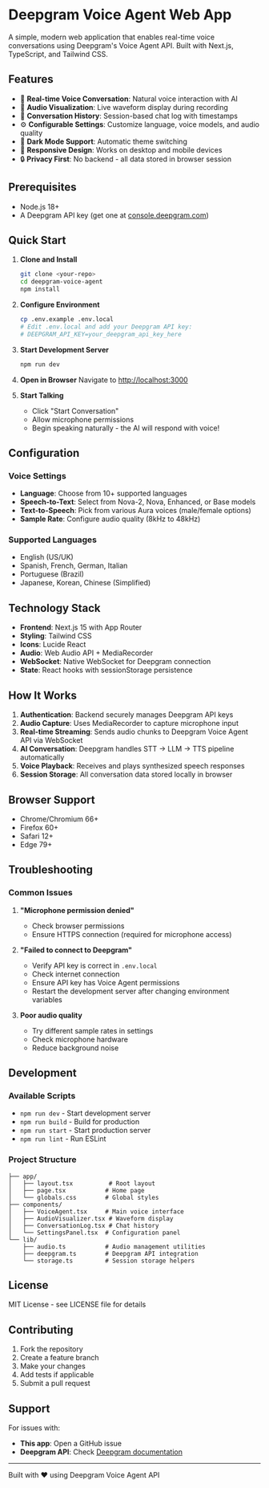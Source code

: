 # Deepgram Voice Agent Web App

A simple, modern web application that enables real-time voice conversations using Deepgram's Voice Agent API. Built with Next.js, TypeScript, and Tailwind CSS.

## Features

- 🎤 **Real-time Voice Conversation**: Natural voice interaction with AI
- 🎵 **Audio Visualization**: Live waveform display during recording
- 💬 **Conversation History**: Session-based chat log with timestamps
- ⚙️ **Configurable Settings**: Customize language, voice models, and audio quality
- 🌙 **Dark Mode Support**: Automatic theme switching
- 📱 **Responsive Design**: Works on desktop and mobile devices
- 🔒 **Privacy First**: No backend - all data stored in browser session

## Prerequisites

- Node.js 18+ 
- A Deepgram API key (get one at [console.deepgram.com](https://console.deepgram.com))

## Quick Start

1. **Clone and Install**
   ```bash
   git clone <your-repo>
   cd deepgram-voice-agent
   npm install
   ```

2. **Configure Environment**
   ```bash
   cp .env.example .env.local
   # Edit .env.local and add your Deepgram API key:
   # DEEPGRAM_API_KEY=your_deepgram_api_key_here
   ```

3. **Start Development Server**
   ```bash
   npm run dev
   ```

4. **Open in Browser**
   Navigate to [http://localhost:3000](http://localhost:3000)

5. **Start Talking**
   - Click "Start Conversation"
   - Allow microphone permissions
   - Begin speaking naturally - the AI will respond with voice!

## Configuration

### Voice Settings
- **Language**: Choose from 10+ supported languages
- **Speech-to-Text**: Select from Nova-2, Nova, Enhanced, or Base models
- **Text-to-Speech**: Pick from various Aura voices (male/female options)
- **Sample Rate**: Configure audio quality (8kHz to 48kHz)

### Supported Languages
- English (US/UK)
- Spanish, French, German, Italian
- Portuguese (Brazil)
- Japanese, Korean, Chinese (Simplified)

## Technology Stack

- **Frontend**: Next.js 15 with App Router
- **Styling**: Tailwind CSS
- **Icons**: Lucide React
- **Audio**: Web Audio API + MediaRecorder
- **WebSocket**: Native WebSocket for Deepgram connection
- **State**: React hooks with sessionStorage persistence

## How It Works

1. **Authentication**: Backend securely manages Deepgram API keys
2. **Audio Capture**: Uses MediaRecorder to capture microphone input  
3. **Real-time Streaming**: Sends audio chunks to Deepgram Voice Agent API via WebSocket
4. **AI Conversation**: Deepgram handles STT → LLM → TTS pipeline automatically
5. **Voice Playback**: Receives and plays synthesized speech responses
6. **Session Storage**: All conversation data stored locally in browser

## Browser Support

- Chrome/Chromium 66+
- Firefox 60+
- Safari 12+
- Edge 79+

## Troubleshooting

### Common Issues

1. **"Microphone permission denied"**
   - Check browser permissions
   - Ensure HTTPS connection (required for microphone access)

2. **"Failed to connect to Deepgram"**
   - Verify API key is correct in `.env.local`
   - Check internet connection
   - Ensure API key has Voice Agent permissions
   - Restart the development server after changing environment variables

3. **Poor audio quality**
   - Try different sample rates in settings
   - Check microphone hardware
   - Reduce background noise

## Development

### Available Scripts

- `npm run dev` - Start development server
- `npm run build` - Build for production
- `npm run start` - Start production server
- `npm run lint` - Run ESLint

### Project Structure

```
├── app/
│   ├── layout.tsx          # Root layout
│   ├── page.tsx           # Home page
│   └── globals.css        # Global styles
├── components/
│   ├── VoiceAgent.tsx     # Main voice interface
│   ├── AudioVisualizer.tsx # Waveform display
│   ├── ConversationLog.tsx # Chat history
│   └── SettingsPanel.tsx  # Configuration panel
└── lib/
    ├── audio.ts           # Audio management utilities
    ├── deepgram.ts        # Deepgram API integration
    └── storage.ts         # Session storage helpers
```

## License

MIT License - see LICENSE file for details

## Contributing

1. Fork the repository
2. Create a feature branch
3. Make your changes
4. Add tests if applicable
5. Submit a pull request

## Support

For issues with:
- **This app**: Open a GitHub issue
- **Deepgram API**: Check [Deepgram documentation](https://developers.deepgram.com/docs/voice-agent)

---

Built with ❤️ using Deepgram Voice Agent API